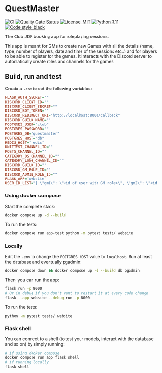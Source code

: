 # QuestMaster

[![CI](https://github.com/Club-JDR/questmaster/actions/workflows/ci.yml/badge.svg?branch=main)](https://github.com/Club-JDR/questmaster/actions/workflows/ci.yml)
[![Quality Gate Status](https://sonarcloud.io/api/project_badges/measure?project=Club-JDR_questmaster&metric=alert_status)](https://sonarcloud.io/dashboard?id=Club-JDR_questmaster)
[![License: MIT](https://img.shields.io/badge/License-MIT-yellow.svg)](https://opensource.org/licenses/MIT)
[![Python 3.11](https://img.shields.io/badge/python-3.11-blue.svg)](https://www.python.org/downloads/)
[![Code style: black](https://img.shields.io/badge/code%20style-black-000000.svg)](https://github.com/ambv/black)

The Club JDR booking app for roleplaying sessions.

This app is meant for GMs to create new Games with all the details (name, type, number of players, date and time of the sessions etc..) and for players to be able to register for the games. It interacts with the Discord server to automatically create roles and channels for the games.

## Build, run and test

Create a `.env` to set the following variables:

```ini
FLASK_AUTH_SECRET=""
DISCORD_CLIENT_ID=""
DISCORD_CLIENT_SECRET=""
DISCORD_BOT_TOKEN=""
DISCORD_REDIRECT_URI="http://localhost:8000/callback"
DISCORD_GUILD_NAME=""
POSTGRES_USER="club"
POSTGRES_PASSWORD=""
POSTGRES_DB="questmaster"
POSTGRES_HOST="db"
REDIS_HOST="redis"
UNITTEST_CHANNEL_ID=""
POSTS_CHANNEL_ID=""
CATEGORY_OS_CHANNEL_ID=""
CATEGORY_LONG_CHANNEL_ID=""
DISCORD_GUILD_ID=""
DISCORD_GM_ROLE_ID=""
DISCORD_ADMIN_ROLE_ID=""
FLASK_APP="website"
USER_ID_LIST="{ \"gm1\": \"<id of user with GM role>\", \"gm2\": \"<id of other user with GM role>\", \"notgm\": \"<id of user without GM role>\", \"admin\": \"<id of user with Admin role>\"}"
```

### Using docker compose

Start the complete stack:

```sh
docker compose up -d --build
```

To run the tests:

```sh
docker compose run app-test python -m pytest tests/ website
```

### Locally

Edit the `.env` to change the `POSTGRES_HOST` value to `localhost`.
Run at least the database and eventually pgadmin:

```sh
docker compose down && docker compose up -d --build db pgadmin
```

Then, you can run the app:

```sh
flask run -p 8000
# Or in debug if you don't want to restart it at every code change
flask --app website --debug run -p 8000
```

To run the tests:

```sh
python -m pytest tests/ website
```

### Flask shell

You can connect to a shell (to test your models, interact with the database and so on) by simply running:

```sh
# if using docker compose
docker compose run app flask shell
# if running locally
flask shell
```
